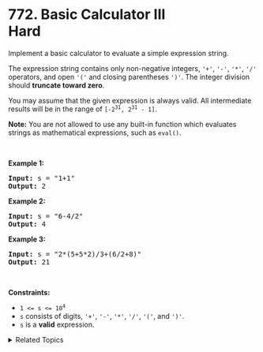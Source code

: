 
# 772. Basic Calculator III<br> Hard

<p>Implement a basic calculator to evaluate a simple expression string.</p>

<p>The expression string contains only non-negative integers, <code>&#39;+&#39;</code>, <code>&#39;-&#39;</code>, <code>&#39;*&#39;</code>, <code>&#39;/&#39;</code> operators, and open <code>&#39;(&#39;</code> and closing parentheses <code>&#39;)&#39;</code>. The integer division should <strong>truncate toward zero</strong>.</p>

<p>You may assume that the given expression is always valid. All intermediate results will be in the range of <code>[-2<sup>31</sup>, 2<sup>31</sup> - 1]</code>.</p>

<p><strong>Note:</strong> You are not allowed to use any built-in function which evaluates strings as mathematical expressions, such as <code>eval()</code>.</p>

<p>&nbsp;</p>
<p><strong class="example">Example 1:</strong></p>

<pre>
<strong>Input:</strong> s = &quot;1+1&quot;
<strong>Output:</strong> 2
</pre>

<p><strong class="example">Example 2:</strong></p>

<pre>
<strong>Input:</strong> s = &quot;6-4/2&quot;
<strong>Output:</strong> 4
</pre>

<p><strong class="example">Example 3:</strong></p>

<pre>
<strong>Input:</strong> s = &quot;2*(5+5*2)/3+(6/2+8)&quot;
<strong>Output:</strong> 21
</pre>

<p>&nbsp;</p>
<p><strong>Constraints:</strong></p>

<ul>
	<li><code>1 &lt;= s &lt;= 10<sup>4</sup></code></li>
	<li><code>s</code> consists of digits, <code>&#39;+&#39;</code>, <code>&#39;-&#39;</code>, <code>&#39;*&#39;</code>, <code>&#39;/&#39;</code>, <code>&#39;(&#39;</code>,&nbsp;and&nbsp;<code>&#39;)&#39;</code>.</li>
	<li><code>s</code> is a <strong>valid</strong> expression.</li>
</ul>


<details>

<summary> Related Topics </summary>

-	`Math`
-	`String`
-	`Stack`
-	`Recursion`

</details>

